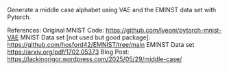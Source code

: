 Generate a middle case alphabet using VAE and the EMINST data set with Pytorch.


References:
Original MNIST Code: https://github.com/lyeoni/pytorch-mnist-VAE
MNIST Data set [not used but good package]: https://github.com/hosford42/EMNIST/tree/main
EMINST Data set https://arxiv.org/pdf/1702.05373
Blog Post: https://lackingrigor.wordpress.com/2025/05/29/middle-case/

